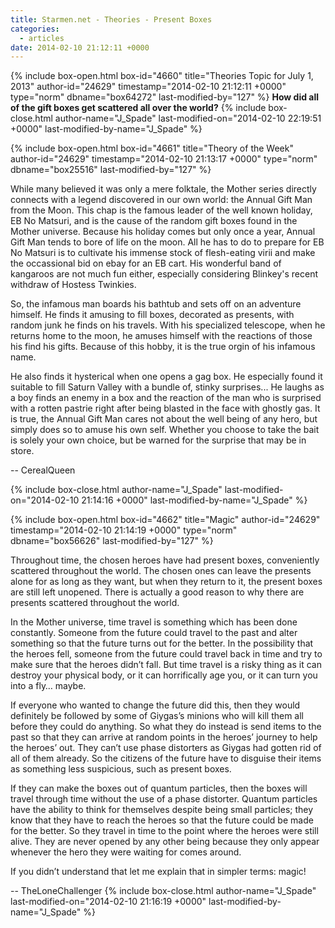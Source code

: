 ```yaml
---
title: Starmen.net - Theories - Present Boxes
categories:
  - articles
date: 2014-02-10 21:12:11 +0000
---
```

{% include box-open.html box-id="4660" title="Theories Topic for July 1, 2013" author-id="24629" timestamp="2014-02-10 21:12:11 +0000" type="norm" dbname="box64272" last-modified-by="127" %}
<b>How did all of the gift boxes get scattered all over the world?</b>
{% include box-close.html author-name="J_Spade" last-modified-on="2014-02-10 22:19:51 +0000" last-modified-by-name="J_Spade" %}

{% include box-open.html box-id="4661" title="Theory of the Week" author-id="24629" timestamp="2014-02-10 21:13:17 +0000" type="norm" dbname="box25516" last-modified-by="127" %}
<p>While many believed it was only a mere folktale, the Mother series directly connects with a legend discovered in our own world: the Annual Gift Man from the Moon. This chap is the famous leader of the well known holiday, EB No Matsuri, and is the cause of the random gift boxes found in the Mother universe. Because his holiday comes but only once a year, Annual Gift Man tends to bore of life on the moon. All he has to do to prepare for EB No Matsuri is to cultivate his immense stock of flesh-eating virii and make the occassional bid on ebay for an EB cart. His wonderful band of kangaroos are not much fun either, especially considering Blinkey's recent withdraw of Hostess Twinkies.</p>

<p>So, the infamous man boards his bathtub and sets off on an adventure himself. He finds it amusing to fill boxes, decorated as presents, with random junk he finds on his travels. With his specialized telescope, when he returns home to the moon, he amuses himself with the reactions of those his find his gifts. Because of this hobby, it is the true orgin of his infamous name.</p>

<p>He also finds it hysterical when one opens a gag box. He especially found it suitable to fill Saturn Valley with a bundle of, stinky surprises...
He laughs as a boy finds an enemy in a box and the reaction of the man who is surprised with a rotten pastrie right after being blasted in the face with ghostly gas. It is true, the Annual Gift Man cares not about the well being of any hero, but simply does so to amuse his own self. Whether you choose to take the bait is solely your own choice, but be warned for the surprise that may be in store.</p>

-- CerealQueen 

{% include box-close.html author-name="J_Spade" last-modified-on="2014-02-10 21:14:16 +0000" last-modified-by-name="J_Spade" %}

{% include box-open.html box-id="4662" title="Magic" author-id="24629" timestamp="2014-02-10 21:14:19 +0000" type="norm" dbname="box56626" last-modified-by="127" %}
<p>Throughout time, the chosen heroes have had present boxes, conveniently scattered throughout the world. The chosen ones can leave the presents alone for as long as they want, but when they return to it, the present boxes are still left unopened. There is actually a good reason to why there are presents scattered throughout the world.</p>

<p>In the Mother universe, time travel is something which has been done constantly. Someone from the future could travel to the past and alter something so that the future turns out for the better. In the possibility that the heroes fell, someone from the future could travel back in time and try to make sure that the heroes didn’t fall. But time travel is a risky thing as it can destroy your physical body, or it can horrifically age you, or it can turn you into a fly… maybe.</p>

<p>If everyone who wanted to change the future did this, then they would definitely be followed by some of Giygas’s minions who will kill them all before they could do anything. So what they do instead is send items to the past so that they can arrive at random points in the heroes’ journey to help the heroes’ out. They can’t use phase distorters as Giygas had gotten rid of all of them already. So the citizens of the future have to disguise their items as something less suspicious, such as present boxes. </p>

<p>If they can make the boxes out of quantum particles, then the boxes will travel through time without the use of a phase distorter. Quantum particles have the ability to think for themselves despite being small particles; they know that they have to reach the heroes so that the future could be made for the better. So they travel in time to the point where the heroes were still alive. They are never opened by any other being because they only appear whenever the hero they were waiting for comes around. </p>

<p>If you didn’t understand that let me explain that in simpler terms: magic!</p>

-- TheLoneChallenger
{% include box-close.html author-name="J_Spade" last-modified-on="2014-02-10 21:16:19 +0000" last-modified-by-name="J_Spade" %}
